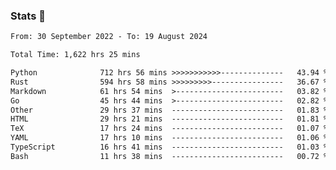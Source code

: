 ### Stats 👋
<!--START_SECTION:waka-->

```txt
From: 30 September 2022 - To: 19 August 2024

Total Time: 1,622 hrs 25 mins

Python              712 hrs 56 mins >>>>>>>>>>>--------------   43.94 %
Rust                594 hrs 58 mins >>>>>>>>>----------------   36.67 %
Markdown            61 hrs 54 mins  >------------------------   03.82 %
Go                  45 hrs 44 mins  >------------------------   02.82 %
Other               29 hrs 37 mins  -------------------------   01.83 %
HTML                29 hrs 21 mins  -------------------------   01.81 %
TeX                 17 hrs 24 mins  -------------------------   01.07 %
YAML                17 hrs 10 mins  -------------------------   01.06 %
TypeScript          16 hrs 41 mins  -------------------------   01.03 %
Bash                11 hrs 38 mins  -------------------------   00.72 %
```

<!--END_SECTION:waka-->

<!--
**buhaytza2005/buhaytza2005** is a ✨ _special_ ✨ repository because its `README.md` (this file) appears on your GitHub profile.

Here are some ideas to get you started:

- 🔭 I’m currently working on ...
- 🌱 I’m currently learning ...
- 👯 I’m looking to collaborate on ...
- 🤔 I’m looking for help with ...
- 💬 Ask me about ...
- 📫 How to reach me: ...
- 😄 Pronouns: ...
- ⚡ Fun fact: ...
-->


